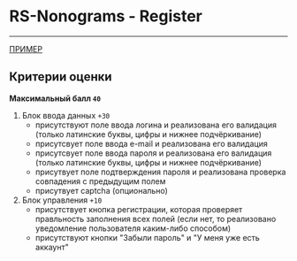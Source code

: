 # RS-Nonograms - Register

---

[ПРИМЕР](https://www.nonograms.ru/register)

## Критерии оценки

**Максимальный балл `40`**

1. Блок ввода данных `+30`
   - присутствуют поле ввода логина и реализована его валидация (только латинские буквы, цифры и нижнее подчёркивание)
   - присутсвует поле ввода e-mail и реализована его валидация
   - присутсвует поле ввода пароля и реализована его валидация (только латинские буквы, цифры и нижнее подчёркивание)
   - присутвует поле подтверждения пароля и реализована проверка совпадения с предыдущим полем
   - присутвует captcha (опционально)
2. Блок управления `+10`
   - присутствует кнопка регистрации, которая проверяет правльность заполнения всех полей (если нет, то реализовано уведомление пользователя каким-либо способом)
   - присутствуют кнопки "Забыли пароль" и "У меня уже есть аккаунт"